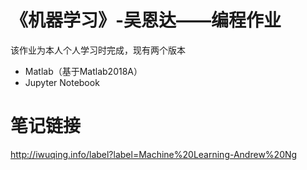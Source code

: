 # 《机器学习》-吴恩达——编程作业
该作业为本人个人学习时完成，现有两个版本
- Matlab（基于Matlab2018A）
- Jupyter Notebook

# 笔记链接
http://iwuqing.info/label?label=Machine%20Learning-Andrew%20Ng
